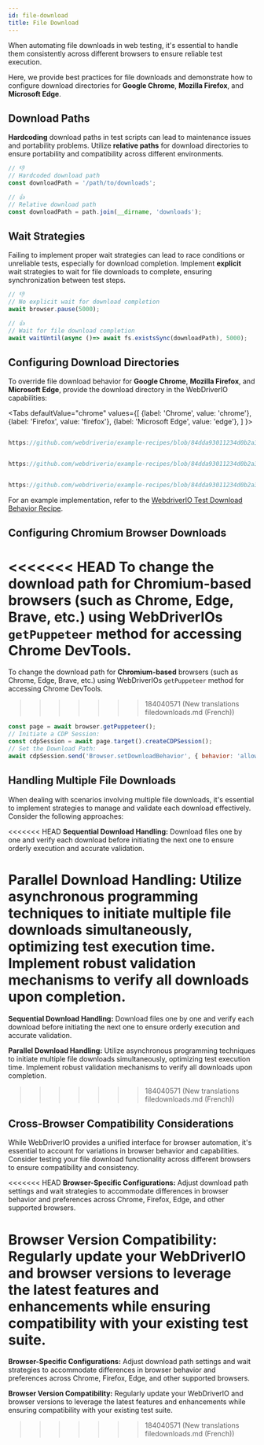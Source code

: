```yaml
---
id: file-download
title: File Download
---
```


When automating file downloads in web testing, it's essential to handle them consistently across different browsers to ensure reliable test execution.

Here, we provide best practices for file downloads and demonstrate how to configure download directories for **Google Chrome**, **Mozilla Firefox**, and **Microsoft Edge**.

## Download Paths

**Hardcoding** download paths in test scripts can lead to maintenance issues and portability problems. Utilize **relative paths** for download directories to ensure portability and compatibility across different environments.

```javascript
// 👎
// Hardcoded download path
const downloadPath = '/path/to/downloads';

// 👍
// Relative download path
const downloadPath = path.join(__dirname, 'downloads');
```

## Wait Strategies

Failing to implement proper wait strategies can lead to race conditions or unreliable tests, especially for download completion. Implement **explicit** wait strategies to wait for file downloads to complete, ensuring synchronization between test steps.

```javascript
// 👎
// No explicit wait for download completion
await browser.pause(5000);

// 👍
// Wait for file download completion
await waitUntil(async ()=> await fs.existsSync(downloadPath), 5000);
```

## Configuring Download Directories

To override file download behavior for **Google Chrome**, **Mozilla Firefox**, and **Microsoft Edge**, provide the download directory in the WebDriverIO capabilities:

<Tabs
defaultValue="chrome"
values={[
{label: 'Chrome', value: 'chrome'},
{label: 'Firefox', value: 'firefox'},
{label: 'Microsoft Edge', value: 'edge'},
]
}>

<TabItem value='chrome'>

```javascript reference title="wdio.conf.js"

https://github.com/webdriverio/example-recipes/blob/84dda93011234d0b2a34ee0cfb3cdfa2a06136a5/testDownloadBehavior/wdio.conf.js#L8-L16

```

</TabItem>

<TabItem value='firefox'>

```javascript reference title="wdio.conf.js"

https://github.com/webdriverio/example-recipes/blob/84dda93011234d0b2a34ee0cfb3cdfa2a06136a5/testDownloadBehavior/wdio.conf.js#L20-L32

```

</TabItem>

<TabItem value='edge'>

```javascript reference title="wdio.conf.js"

https://github.com/webdriverio/example-recipes/blob/84dda93011234d0b2a34ee0cfb3cdfa2a06136a5/testDownloadBehavior/wdio.conf.js#L36-L44

```

</TabItem>

</Tabs>

For an example implementation, refer to the [WebdriverIO Test Download Behavior Recipe](https://github.com/webdriverio/example-recipes/tree/main/testDownloadBehavior).

## Configuring Chromium Browser Downloads

<<<<<<< HEAD
To change the download path for __Chromium-based__ browsers (such as Chrome, Edge, Brave, etc.) using WebDriverIOs `getPuppeteer` method for accessing Chrome DevTools.
=======
To change the download path for **Chromium-based** browsers (such as Chrome, Edge, Brave, etc.) using WebDriverIOs `getPuppeteer` method for accessing Chrome DevTools.
>>>>>>> 184040571 (New translations filedownloads.md (French))

```javascript
const page = await browser.getPuppeteer();
// Initiate a CDP Session:
const cdpSession = await page.target().createCDPSession();
// Set the Download Path:
await cdpSession.send('Browser.setDownloadBehavior', { behavior: 'allow', downloadPath: downloadPath });
```

## Handling Multiple File Downloads

When dealing with scenarios involving multiple file downloads, it's essential to implement strategies to manage and validate each download effectively. Consider the following approaches:

<<<<<<< HEAD
__Sequential Download Handling:__ Download files one by one and verify each download before initiating the next one to ensure orderly execution and accurate validation.

__Parallel Download Handling:__ Utilize asynchronous programming techniques to initiate multiple file downloads simultaneously, optimizing test execution time. Implement robust validation mechanisms to verify all downloads upon completion.
=======
**Sequential Download Handling:** Download files one by one and verify each download before initiating the next one to ensure orderly execution and accurate validation.

**Parallel Download Handling:** Utilize asynchronous programming techniques to initiate multiple file downloads simultaneously, optimizing test execution time. Implement robust validation mechanisms to verify all downloads upon completion.
>>>>>>> 184040571 (New translations filedownloads.md (French))

## Cross-Browser Compatibility Considerations

While WebDriverIO provides a unified interface for browser automation, it's essential to account for variations in browser behavior and capabilities. Consider testing your file download functionality across different browsers to ensure compatibility and consistency.

<<<<<<< HEAD
__Browser-Specific Configurations:__ Adjust download path settings and wait strategies to accommodate differences in browser behavior and preferences across Chrome, Firefox, Edge, and other supported browsers.

__Browser Version Compatibility:__ Regularly update your WebDriverIO and browser versions to leverage the latest features and enhancements while ensuring compatibility with your existing test suite.
=======
**Browser-Specific Configurations:** Adjust download path settings and wait strategies to accommodate differences in browser behavior and preferences across Chrome, Firefox, Edge, and other supported browsers.

**Browser Version Compatibility:** Regularly update your WebDriverIO and browser versions to leverage the latest features and enhancements while ensuring compatibility with your existing test suite.
>>>>>>> 184040571 (New translations filedownloads.md (French))
